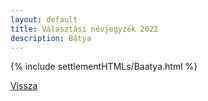 ```yaml
---
layout: default
title: Választási névjegyzék 2022
description: Bátya
---
```


{% include settlementHTMLs/Baatya.html %}

[Vissza](./)